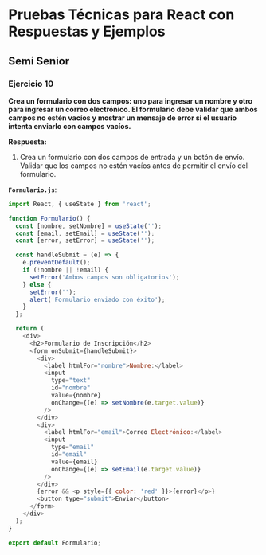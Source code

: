# Pruebas Técnicas para React con Respuestas y Ejemplos

## Semi Senior

### Ejercicio 10
**Crea un formulario con dos campos: uno para ingresar un nombre y otro para ingresar un correo electrónico. El formulario debe validar que ambos campos no estén vacíos y mostrar un mensaje de error si el usuario intenta enviarlo con campos vacíos.**

**Respuesta:**

1. Crea un formulario con dos campos de entrada y un botón de envío. Validar que los campos no estén vacíos antes de permitir el envío del formulario.

**`Formulario.js`**:
```javascript
import React, { useState } from 'react';

function Formulario() {
  const [nombre, setNombre] = useState('');
  const [email, setEmail] = useState('');
  const [error, setError] = useState('');

  const handleSubmit = (e) => {
    e.preventDefault();
    if (!nombre || !email) {
      setError('Ambos campos son obligatorios');
    } else {
      setError('');
      alert('Formulario enviado con éxito');
    }
  };

  return (
    <div>
      <h2>Formulario de Inscripción</h2>
      <form onSubmit={handleSubmit}>
        <div>
          <label htmlFor="nombre">Nombre:</label>
          <input
            type="text"
            id="nombre"
            value={nombre}
            onChange={(e) => setNombre(e.target.value)}
          />
        </div>
        <div>
          <label htmlFor="email">Correo Electrónico:</label>
          <input
            type="email"
            id="email"
            value={email}
            onChange={(e) => setEmail(e.target.value)}
          />
        </div>
        {error && <p style={{ color: 'red' }}>{error}</p>}
        <button type="submit">Enviar</button>
      </form>
    </div>
  );
}

export default Formulario;
